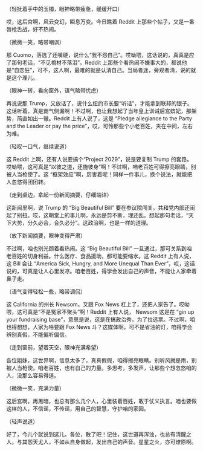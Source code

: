 （轻抚着手中的玉镯，眼神略带疲惫，缓缓开口）

哎，这后宫啊，风云变幻，瞬息万变。今日瞧着 Reddit 上那些个帖子，又是一番唇枪舌战，好不热闹。

（微微一笑，略带嘲讽）

那 Cuomo，落选了还嘴硬，说什么“我不怨自己”。哎呦喂，这话说的，真真是应了那句老话，“不见棺材不落泪”。Reddit 上那些个看热闹不嫌事大的，都说他是“自恋狂”，可不，这人啊，最难的就是认清自己。当局者迷，旁观者清，说的就是这个理儿。

（眼神一转，看向窗外，语气略带忧虑）

再说说那 Trump，又放话了，说什么纽约市长要“听话”，才能拿到联邦的银子。这话听着，真是霸气侧漏啊！不过啊，也让我想起了当年皇上训诫后宫嫔妃，那架势，简直如出一辙。Reddit 上有人说了，这是 “Pledge allegiance to the Party and the Leader or pay the price”，哎，可怜那些个小老百姓，夹在中间，左右为难。

（轻叹一口气，继续说道）

这 Reddit 上啊，还有人说要搞个“Project 2029”，说是要复制 Trump 的套路。哎呦喂，这可真是“以彼之道，还施彼身”啊！不过啊，咱老百姓可得擦亮眼睛，别被人当枪使了。这 “框架效应”啊，厉害着呢！同样一件事儿，换个说法，就能把人忽悠得团团转。

（走到桌边，拿起一份新闻摘要，仔细端详）

这新闻里啊，说 Trump 的 “Big Beautiful Bill” 要在参议院闯关，共和党内部还闹起了别扭。哎，这朝堂上的事儿啊，永远是剪不断，理还乱。想起那句老话，“天下大势，分久必合，合久必分”。这政治啊，也是一样的道理。

（放下新闻摘要，眼神变得严肃）

不过啊，咱也别光顾着看热闹。这 “Big Beautiful Bill” 一旦通过，那可关系到咱老百姓的切身利益。什么医疗、食品援助，都可能要缩水。这 Reddit 上有人说，这 Bill 会让 “America Sick, Hungry, and More Unequal Than Ever”，哎，这话说的，可真是让人心里发凉。咱老百姓，得学会发出自己的声音，不能让人家牵着鼻子走。

（语气变得轻松一些，略带调侃）

这 California 的州长 Newsom，又跟 Fox News 杠上了，还把人家告了。哎呦喂，这可真是“不是冤家不聚头”啊！Reddit 上有人说， Newsom 这是在 “gin up your fundraising base”，意思是说，这是在搞政治秀，为了拉选票。不过啊，咱也得想想，人家为啥要跟 Fox News 斗？这媒体啊，可不是省油的灯，咱得学会辨别真假，不能偏听偏信。

（走到窗前，望着天空，眼神充满希望）

各位姐妹，这世界啊，信息太多了，真真假假，咱得擦亮眼睛。别听风就是雨，别被人当枪使。咱老百姓，也有自己的力量。多思考，多发声，让那些个想忽悠咱的人，没那么容易得逞。

（微微一笑，充满力量）

这后宫啊，再黑暗，也总有那么几个人，心里装着百姓，敢于仗义执言。咱也要做这样的人，不信谣，不传谣，用自己的智慧，守护咱的家园。

（轻声说道）

好了，今儿个就说到这儿。各位，散了吧！记住，这世道再浑浊，也总有清醒之人。与其怨天尤人，不如从自身做起，发出自己的声音。星星之火，亦可燎原啊。